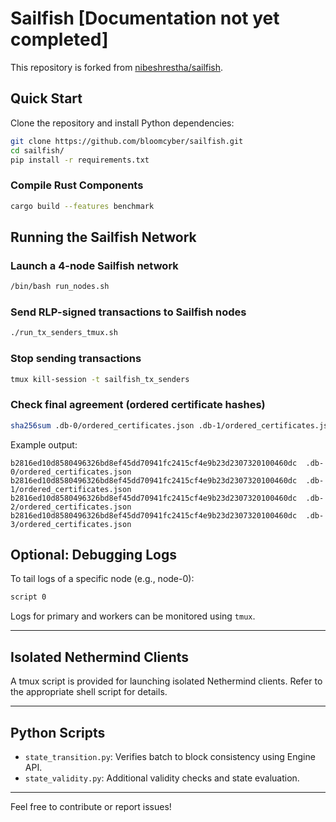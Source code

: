 
# Sailfish [Documentation not yet completed]

This repository is forked from [nibeshrestha/sailfish](https://github.com/nibeshrestha/sailfish).

## Quick Start

Clone the repository and install Python dependencies:

```bash
git clone https://github.com/bloomcyber/sailfish.git
cd sailfish/
pip install -r requirements.txt
```

### Compile Rust Components

```bash
cargo build --features benchmark
```

## Running the Sailfish Network

###  Launch a 4-node Sailfish network

```bash
/bin/bash run_nodes.sh
```

###  Send RLP-signed transactions to Sailfish nodes

```bash
./run_tx_senders_tmux.sh
```

###  Stop sending transactions

```bash
tmux kill-session -t sailfish_tx_senders
```

###  Check final agreement (ordered certificate hashes)

```bash
sha256sum .db-0/ordered_certificates.json .db-1/ordered_certificates.json .db-2/ordered_certificates.json .db-3/ordered_certificates.json
```

Example output:

```
b2816ed10d8580496326bd8ef45dd70941fc2415cf4e9b23d2307320100460dc  .db-0/ordered_certificates.json
b2816ed10d8580496326bd8ef45dd70941fc2415cf4e9b23d2307320100460dc  .db-1/ordered_certificates.json
b2816ed10d8580496326bd8ef45dd70941fc2415cf4e9b23d2307320100460dc  .db-2/ordered_certificates.json
b2816ed10d8580496326bd8ef45dd70941fc2415cf4e9b23d2307320100460dc  .db-3/ordered_certificates.json
```

## Optional: Debugging Logs

To tail logs of a specific node (e.g., node-0):

```bash
script 0
```

Logs for primary and workers can be monitored using `tmux`.

---

## Isolated Nethermind Clients

A tmux script is provided for launching isolated Nethermind clients. Refer to the appropriate shell script for details.

---

## Python Scripts

- `state_transition.py`: Verifies batch to block consistency using Engine API.
- `state_validity.py`: Additional validity checks and state evaluation.

---

Feel free to contribute or report issues!
